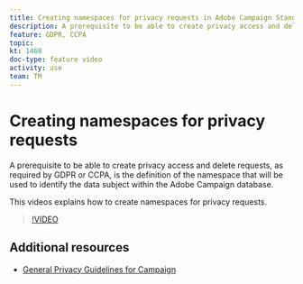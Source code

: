 ```yaml
---
title: Creating namespaces for privacy requests in Adobe Campaign Standard (ACS)
description: A prerequisite to be able to create privacy access and delete requests, as required by GDPR or CCPA, is the definition of the namespace that will be used to identify the data subject within the Adobe Campaign database. This videos explains how to create namespaces for privacy requests.
feature: GDPR, CCPA
topic: 
kt: 1460
doc-type: feature video
activity: use
team: TM
---
```


# Creating namespaces for privacy requests

A prerequisite to be able to create privacy access and delete requests, as required by GDPR or CCPA, is the definition of the namespace that will be used to identify the data subject within the Adobe Campaign database.

This videos explains how to create namespaces for privacy requests.

>[!VIDEO](https://video.tv.adobe.com/v/22600?quality=12)

## Additional resources

* [General Privacy Guidelines for Campaign](https://helpx.adobe.com/campaign/kb/campaign-privacy-overview.html)
